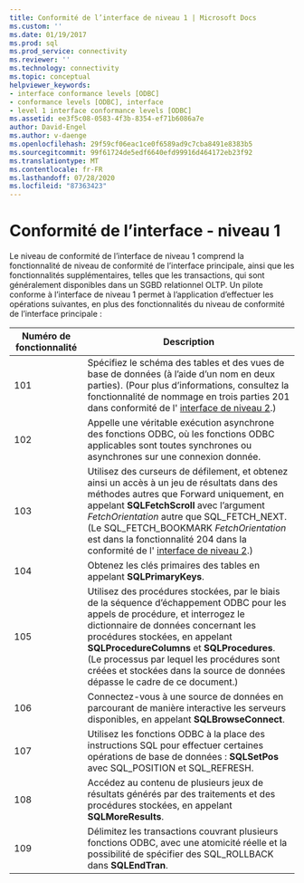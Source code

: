 ```yaml
---
title: Conformité de l’interface de niveau 1 | Microsoft Docs
ms.custom: ''
ms.date: 01/19/2017
ms.prod: sql
ms.prod_service: connectivity
ms.reviewer: ''
ms.technology: connectivity
ms.topic: conceptual
helpviewer_keywords:
- interface conformance levels [ODBC]
- conformance levels [ODBC], interface
- level 1 interface conformance levels [ODBC]
ms.assetid: ee3f5c08-0583-4f3b-8354-ef71b6086a7e
author: David-Engel
ms.author: v-daenge
ms.openlocfilehash: 29f59cf06eac1ce0f6589ad9c7cba8491e8383b5
ms.sourcegitcommit: 99f61724de5edf6640efd99916d464172eb23f92
ms.translationtype: MT
ms.contentlocale: fr-FR
ms.lasthandoff: 07/28/2020
ms.locfileid: "87363423"
---
```

# <a name="level-1-interface-conformance"></a>Conformité de l’interface - niveau 1
Le niveau de conformité de l’interface de niveau 1 comprend la fonctionnalité de niveau de conformité de l’interface principale, ainsi que les fonctionnalités supplémentaires, telles que les transactions, qui sont généralement disponibles dans un SGBD relationnel OLTP. Un pilote conforme à l’interface de niveau 1 permet à l’application d’effectuer les opérations suivantes, en plus des fonctionnalités du niveau de conformité de l’interface principale :  
  
|Numéro de fonctionnalité|Description|  
|-|-|  
|101|Spécifiez le schéma des tables et des vues de base de données (à l’aide d’un nom en deux parties). (Pour plus d’informations, consultez la fonctionnalité de nommage en trois parties 201 dans conformité de l' [interface de niveau 2](../../../odbc/reference/develop-app/level-2-interface-conformance.md).)|  
|102|Appelle une véritable exécution asynchrone des fonctions ODBC, où les fonctions ODBC applicables sont toutes synchrones ou asynchrones sur une connexion donnée.|  
|103|Utilisez des curseurs de défilement, et obtenez ainsi un accès à un jeu de résultats dans des méthodes autres que Forward uniquement, en appelant **SQLFetchScroll** avec l’argument *FetchOrientation* autre que SQL_FETCH_NEXT. (Le SQL_FETCH_BOOKMARK *FetchOrientation* est dans la fonctionnalité 204 dans la conformité de l' [interface de niveau 2](../../../odbc/reference/develop-app/level-2-interface-conformance.md).)|  
|104|Obtenez les clés primaires des tables en appelant **SQLPrimaryKeys**.|  
|105|Utilisez des procédures stockées, par le biais de la séquence d’échappement ODBC pour les appels de procédure, et interrogez le dictionnaire de données concernant les procédures stockées, en appelant **SQLProcedureColumns** et **SQLProcedures**. (Le processus par lequel les procédures sont créées et stockées dans la source de données dépasse le cadre de ce document.)|  
|106|Connectez-vous à une source de données en parcourant de manière interactive les serveurs disponibles, en appelant **SQLBrowseConnect**.|  
|107|Utilisez les fonctions ODBC à la place des instructions SQL pour effectuer certaines opérations de base de données : **SQLSetPos** avec SQL_POSITION et SQL_REFRESH.|  
|108|Accédez au contenu de plusieurs jeux de résultats générés par des traitements et des procédures stockées, en appelant **SQLMoreResults**.|  
|109|Délimitez les transactions couvrant plusieurs fonctions ODBC, avec une atomicité réelle et la possibilité de spécifier des SQL_ROLLBACK dans **SQLEndTran**.|
